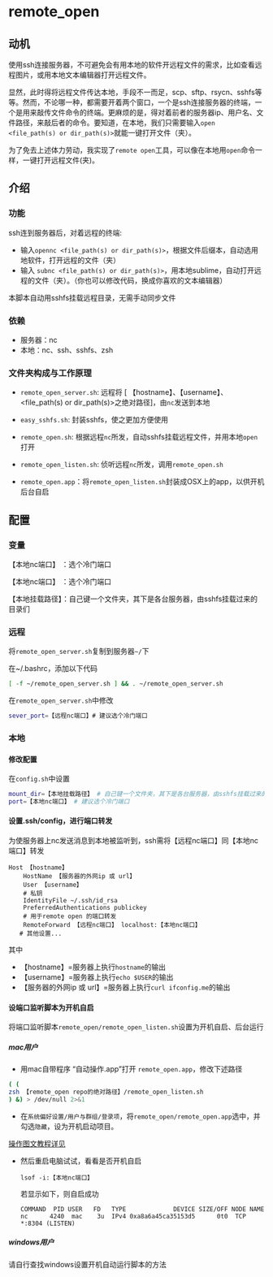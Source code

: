 # remote_open

## 动机

使用ssh连接服务器，不可避免会有用本地的软件开远程文件的需求，比如查看远程图片，或用本地文本编辑器打开远程文件。

显然，此时得将远程文件传达本地，手段不一而足，scp、sftp、rsycn、sshfs等等。然而，不论哪一种，都需要开着两个窗口，一个是ssh连接服务器的终端，一个是用来敲传文件命令的终端。更麻烦的是，得对着前者的服务器ip、用户名、文件路径，来敲后者的命令。要知道，在本地，我们只需要输入`open <file_path(s) or dir_path(s)>`就能一键打开文件（夹）。

为了免去上述体力劳动，我实现了`remote open`工具，可以像在本地用`open`命令一样，一键打开远程文件(夹)。

## 介绍

### 功能
ssh连到服务器后，对着远程的终端:

* 输入`opennc <file_path(s) or dir_path(s)>`，根据文件后缀本，自动选用地软件，打开远程的文件（夹）
* 输入 `subnc <file_path(s) or dir_path(s)>`，用本地sublime，自动打开远程的文件（夹）。（你也可以修改代码，换成你喜欢的文本编辑器）

本脚本自动用sshfs挂载远程目录，无需手动同步文件

### 依赖
  * 服务器：nc
  * 本地：nc、ssh、sshfs、zsh

### 文件夹构成与工作原理
* `remote_open_server.sh`: 远程将 [ 【hostname】、【username】、<file_path(s) or dir_path(s)>之绝对路径]，由`nc`发送到本地

* `easy_sshfs.sh`: 封装sshfs，使之更加方便使用
* `remote_open.sh`: 根据远程`nc`所发，自动sshfs挂载远程文件，并用本地`open`打开
* `remote_open_listen.sh`: 侦听远程`nc`所发，调用`remote_open.sh`
* `remote_open.app`：将`remote_open_listen.sh`封装成OSX上的app，以供开机后台自启

## 配置

### 变量

【本地nc端口】 ：选个冷门端口

【本地nc端口】  ：选个冷门端口

【本地挂载路径】：自己键一个文件夹，其下是各台服务器，由sshfs挂载过来的目录们

### 远程

将`remote_open_server.sh`复制到服务器`~/`下

在~/.bashrc，添加以下代码

```bash
[ -f ~/remote_open_server.sh ] && . ~/remote_open_server.sh
```

在`remote_open_server.sh`中修改

```bash
sever_port=【远程nc端口】# 建议选个冷门端口
```

### 本地

####  修改配置

在`config.sh`中设置

```bash
mount_dir=【本地挂载路径】 # 自己键一个文件夹，其下是各台服务器，由sshfs挂载过来的目录们
port=【本地nc端口】 # 建议选个冷门端口
```

#### 设置.ssh/config，进行端口转发

为使服务器上nc发送消息到本地被监听到，ssh需将【远程nc端口】同【本地nc端口】转发

~~~ssh
Host 【hostname】
    HostName 【服务器的外网ip 或 url】
    User 【username】
    # 私钥
    IdentityFile ~/.ssh/id_rsa
    PreferredAuthentications publickey
    # 用于remote open 的端口转发
    RemoteForward 【远程nc端口】 localhost:【本地nc端口】
   # 其他设置...
~~~
其中 
* 【hostname】=服务器上执行`hostname`的输出
* 【username】=服务器上执行`echo $USER`的输出
* 【服务器的外网ip 或 url】=服务器上执行`curl ifconfig.me`的输出

#### 设端口监听脚本为开机自启
将端口监听脚本`remote_open/remote_open_listen.sh`设置为开机自启、后台运行

##### mac用户
* 用mac自带程序 “自动操作.app”打开 `remote_open.app`，修改下述路径
~~~zsh
( ( 
zsh 【remote_open repo的绝对路径】/remote_open_listen.sh
) &) > /dev/null 2>&1
~~~
* 在`系统偏好设置/用户与群组/登录项`，将`remote_open/remote_open.app`选中，并勾选`隐藏`，设为开机启动项目。

[操作图文教程详见](https://www.jianshu.com/p/799e3769fb92)

* 然后重启电脑试试，看看是否开机自启

  ```
  lsof -i:【本地nc端口】
  ```

  若显示如下，则自启成功

  ```
  COMMAND  PID USER   FD   TYPE             DEVICE SIZE/OFF NODE NAME
  nc      4240  mac    3u  IPv4 0xa8a6a45ca35153d5      0t0  TCP *:8304 (LISTEN)
  ```

##### windows用户

请自行查找windows设置开机自动运行脚本的方法



